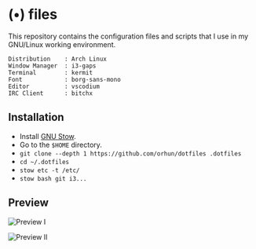 # (•) files

This repository contains the configuration files and scripts that I use in my GNU/Linux working environment.

```
Distribution    : Arch Linux
Window Manager  : i3-gaps
Terminal        : kermit
Font            : borg-sans-mono
Editor          : vscodium
IRC Client      : bitchx
```

## Installation

* Install [GNU Stow](https://www.gnu.org/software/stow/).
* Go to the `$HOME` directory.
* `git clone --depth 1 https://github.com/orhun/dotfiles .dotfiles`
* `cd ~/.dotfiles`
* `stow etc -t /etc/`
* `stow bash git i3...`

## Preview

![Preview I](https://user-images.githubusercontent.com/24392180/89739461-87169400-da89-11ea-9c7a-a9087c474865.jpg)

![Preview II](https://user-images.githubusercontent.com/24392180/89739455-79f9a500-da89-11ea-9d60-8b35d067c34e.jpg)
